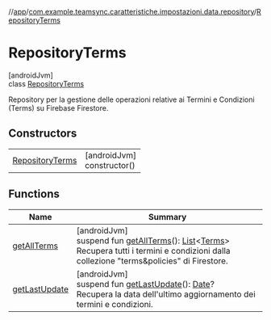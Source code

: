 //[app](../../../index.md)/[com.example.teamsync.caratteristiche.impostazioni.data.repository](../index.md)/[RepositoryTerms](index.md)

# RepositoryTerms

[androidJvm]\
class [RepositoryTerms](index.md)

Repository per la gestione delle operazioni relative ai Termini e Condizioni (Terms) su Firebase Firestore.

## Constructors

| | |
|---|---|
| [RepositoryTerms](-repository-terms.md) | [androidJvm]<br>constructor() |

## Functions

| Name | Summary |
|---|---|
| [getAllTerms](get-all-terms.md) | [androidJvm]<br>suspend fun [getAllTerms](get-all-terms.md)(): [List](https://kotlinlang.org/api/latest/jvm/stdlib/kotlin.collections/-list/index.html)&lt;[Terms](../../com.example.teamsync.caratteristiche.impostazioni.data.model/-terms/index.md)&gt;<br>Recupera tutti i termini e condizioni dalla collezione &quot;terms&policies&quot; di Firestore. |
| [getLastUpdate](get-last-update.md) | [androidJvm]<br>suspend fun [getLastUpdate](get-last-update.md)(): [Date](https://developer.android.com/reference/kotlin/java/util/Date.html)?<br>Recupera la data dell'ultimo aggiornamento dei termini e condizioni. |
